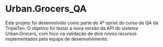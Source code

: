 # Urban.Grocers_QA
Este projeto foi desenvolvido como parte do 4º sprint do curso de QA da TripleTen. O objetivo foi testar a nova versão da API do sistema Urban.Grocers, com foco na validação de dois novos recursos implementados pela equipe de desenvolvimento.
